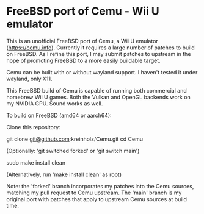 # FreeBSD port of Cemu - Wii U emulator

This is an unofficial FreeBSD port of Cemu, a Wii U emulator (https://cemu.info). Currently it requires a large number of patches to build on FreeBSD. As I refine this port, I may submit patches to upstream in the hope of promoting FreeBSD to a more easily buildable target.

Cemu can be built with or without wayland support. I haven't tested it under wayland, only X11.

This FreeBSD build of Cemu is capable of running both commercial and homebrew Wii U games. Both the Vulkan and OpenGL backends work on my NVIDIA GPU. Sound works as well.

To build on FreeBSD (amd64 or aarch64):

Clone this repository:

git clone git@github.com:kreinholz/Cemu.git
cd Cemu

(Optionally: 'git switched forked' or 'git switch main')

sudo make install clean

(Alternatively, run 'make install clean' as root)

Note: the 'forked' branch incorporates my patches into the Cemu sources, matching my pull request to Cemu upstream. The 'main' branch is my original port with patches that apply to upstream Cemu sources at build time.
